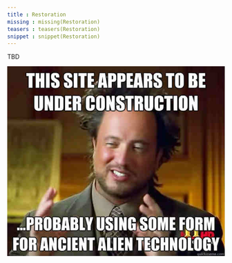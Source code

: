 ```yaml
---
title : Restoration
missing : missing(Restoration)
teasers : teasers(Restoration)
snippet : snippet(Restoration)
---
```


TBD

![](../images/this-site-appaears-to-be-under-construction-memes.jpg)
